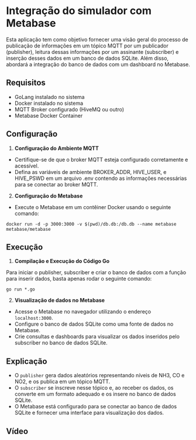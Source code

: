 # Integração do simulador com Metabase

Esta aplicação tem como objetivo fornecer uma visão geral do processo de publicação de informações em um tópico MQTT por um publicador (publisher), leitura dessas informações por um assinante (subscriber) e inserção desses dados em um banco de dados SQLite. Além disso, abordará a integração do banco de dados com um dashboard no Metabase.

## Requisitos

- GoLang instalado no sistema
- Docker instalado no sistema
- MQTT Broker configurado (HiveMQ ou outro)
- Metabase Docker Container

## Configuração

1. **Configuração do Ambiente MQTT**

- Certifique-se de que o broker MQTT esteja configurado corretamente e acessível.
- Defina as variáveis de ambiente BROKER_ADDR, HIVE_USER, e HIVE_PSWD em um arquivo .env contendo as informações necessárias para se conectar ao broker MQTT.

2. **Configuração do Metabase**

- Execute o Metabase em um contêiner Docker usando o seguinte comando:

```
docker run -d -p 3000:3000 -v $(pwd)/db.db:/db.db --name metabase metabase/metabase
```
## Execução 

1. **Compilação e Execução do Código Go**

Para iniciar o publisher, subscriber e criar o banco de dados com a função para inserir dados, basta apenas rodar o seguinte comando:
```
go run *.go
```

2. **Visualização de dados no Metabase**

- Acesse o Metabase no navegador utilizando o endereço `localhost:3000`.
- Configure o banco de dados SQLite como uma fonte de dados no Metabase.
- Crie consultas e dashboards para visualizar os dados inseridos pelo subscriber no banco de dados SQLite.

## Explicação

- O `publisher` gera dados aleatórios representando níveis de NH3, CO e NO2, e os publica em um tópico MQTT.
- O `subscriber` se inscreve nesse tópico e, ao receber os dados, os converte em um formato adequado e os insere no banco de dados SQLite.
- O Metabase está configurado para se conectar ao banco de dados SQLite e fornecer uma interface para visualização dos dados.

## Vídeo
